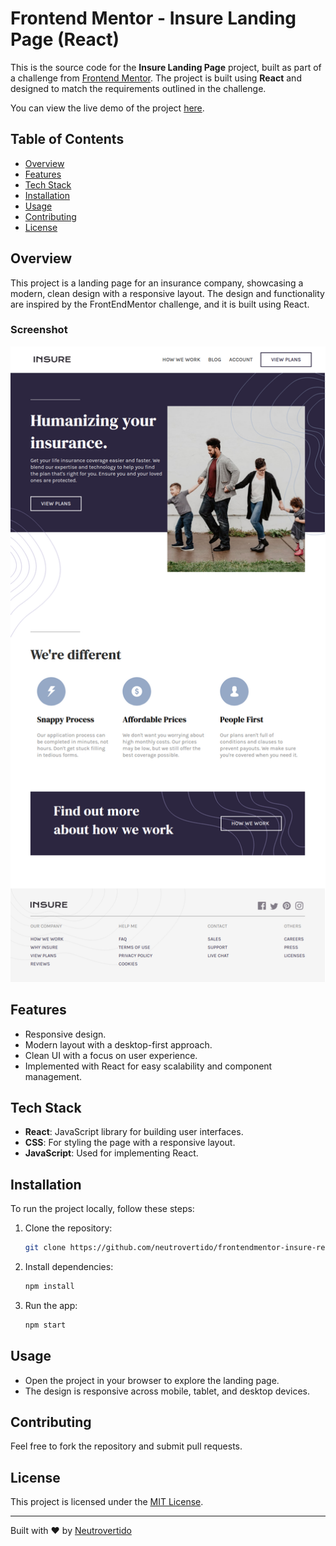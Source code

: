 # Frontend Mentor - Insure Landing Page (React)

This is the source code for the **Insure Landing Page** project, built as part of a challenge from [Frontend Mentor](https://www.frontendmentor.io/). The project is built using **React** and designed to match the requirements outlined in the challenge.

You can view the live demo of the project [here](https://neutrovertido.github.io/frontendmentor-insure-react/).

## Table of Contents

- [Overview](#overview)
- [Features](#features)
- [Tech Stack](#tech-stack)
- [Installation](#installation)
- [Usage](#usage)
- [Contributing](#contributing)
- [License](#license)

## Overview

This project is a landing page for an insurance company, showcasing a modern, clean design with a responsive layout. The design and functionality are inspired by the FrontEndMentor challenge, and it is built using React.

### Screenshot
![Insure Landing Page Screenshot](screenshots/actual_result.png)

## Features

- Responsive design.
- Modern layout with a desktop-first approach.
- Clean UI with a focus on user experience.
- Implemented with React for easy scalability and component management.

## Tech Stack

- **React**: JavaScript library for building user interfaces.
- **CSS**: For styling the page with a responsive layout.
- **JavaScript**: Used for implementing React.

## Installation

To run the project locally, follow these steps:

1. Clone the repository:
   ```bash
   git clone https://github.com/neutrovertido/frontendmentor-insure-react.git
   ```
2. Install dependencies:
    ```bash
    npm install
    ```
3. Run the app:
    ```bash
    npm start
    ```

## Usage

- Open the project in your browser to explore the landing page.
- The design is responsive across mobile, tablet, and desktop devices.

## Contributing

Feel free to fork the repository and submit pull requests.

## License

This project is licensed under the [MIT License](LICENSE).

---

Built with ❤️ by [Neutrovertido](https://github.com/neutrovertido)
